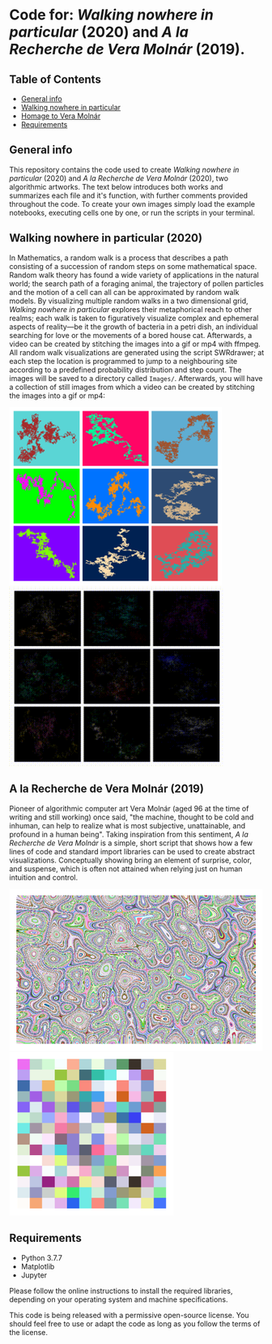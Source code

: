 # Code for: _Walking nowhere in particular_ (2020) and _A la Recherche de Vera Molnár_ (2019).

## Table of Contents
* [General info](general-info)
* [Walking nowhere in particular](#Walking-nowhere-in-particular)
* [Homage to Vera Molnár](#Homage-to-Vera-Molnár)
* [Requirements](requirements)

## General info
This repository contains the code used to create _Walking nowhere in particular_ (2020) and _A la Recherche de Vera Molnár_ (2020), two algorithmic artworks. The text below introduces both works and summarizes each file and it's function, with further comments provided throughout the code. To create your own images simply load the example notebooks, executing cells one by one, or run the scripts in your terminal.

## Walking nowhere in particular (2020)

In Mathematics, a random walk is a process that describes a path consisting of a succession of random steps on some mathematical space. Random walk theory has found a wide variety of applications in the natural world; the search path of a foraging animal, the trajectory of pollen particles and the motion of a cell can all can be approximated by random walk models. By visualizing multiple random walks in a two dimensional grid, _Walking nowhere in particular_ explores their metaphorical reach to other realms; each walk is taken to figuratively visualize complex and ephemeral aspects of reality—be it the growth of bacteria in a petri dish, an individual searching for love or the movements of a bored house cat. Afterwards, a video can be created by stitching the images into a gif or mp4 with ffmpeg. All random walk visualizations are generated using the script SWRdrawer; at each step the location is programmed to jump to a neighbouring site according to a predefined probability distribution and step count. The images will be saved to a directory called `Images/`. Afterwards, you will have a collection of still images from which a video can be created by stitching the images into a gif or mp4: 

<img src="Images/walking_nowhere_in_particular_example_output.png" width="420"> <img src="Animations/walking_nowhere_in_particular_example.gif" width="425">

## A la Recherche de Vera Molnár (2019)

Pioneer of algorithmic computer art Vera Molnár (aged 96 at the time of writing and still working) once said, "the machine, thought to be cold and inhuman, can help to realize what is most subjective, unattainable, and profound in a human being". Taking inspiration from this sentiment, _A la Recherche de Vera Molnár_ is a simple, short script that shows how a few lines of code and standard import libraries can be used to create abstract visualizations. Conceptually showing  bring an element of surprise, color, and suspense, which is often not attained when relying just on human intuition and control.

<img src="Images/a_la_recherche_de_Vera_Molner_example_output_1.png" width="500"> <img src="Images/output_2.png" width="325" height="322">



## Requirements
- Python 3.7.7
- Matplotlib 
- Jupyter

Please follow the online instructions to install the required libraries, depending on your operating system and machine specifications. 

This code is being released with a permissive open-source license. You should feel free to use or adapt the code as long as you follow the terms of the license.  

